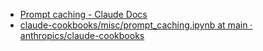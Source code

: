 - [Prompt caching - Claude Docs](https://docs.claude.com/en/docs/build-with-claude/prompt-caching#what-is-the-cache-lifetime)
- [claude-cookbooks/misc/prompt_caching.ipynb at main · anthropics/claude-cookbooks](https://github.com/anthropics/claude-cookbooks/blob/main/misc/prompt_caching.ipynb)